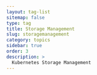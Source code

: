 ```yaml
---
layout: tag-list
sitemap: false
type: tag
title: Storage Management
slug: storagemanagement
category: topics
sidebar: true
order: 3
description: >
  Kubernetes Storage Management
---
```

